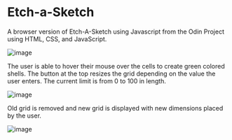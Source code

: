 # Etch-a-Sketch
A browser version of Etch-A-Sketch using Javascript from the Odin Project using HTML, CSS, and JavaScript. 

![image](https://github.com/michaelm4320/Etch-a-Sketch/assets/62119636/6fec8b2e-b401-40c9-a9ca-de1c277a1c25)

The user is able to hover their mouse over the cells to create green colored shells. The button at the top resizes the grid depending on the value the user enters. The current limit is from 0 to 100 in length.

![image](https://github.com/michaelm4320/Etch-a-Sketch/assets/62119636/1771b00a-0118-46dc-93e2-b2da34fe4779)

Old grid is removed and new grid is displayed with new dimensions placed by the user.

![image](https://github.com/michaelm4320/Etch-a-Sketch/assets/62119636/2e19a575-f76d-4806-b896-fd4b03bc61f2)
